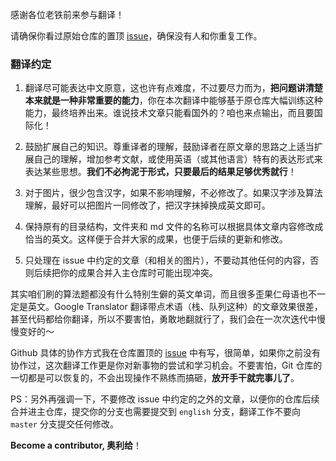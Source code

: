 感谢各位老铁前来参与翻译！

请确保你看过原始仓库的置顶 [issue](https://github.com/labuladong/fucking-algorithm/issues/9)，确保没有人和你重复工作。

### 翻译约定

1. 翻译尽可能表达中文原意，这也许有点难度，不过要尽力而为，**把问题讲清楚本来就是一种非常重要的能力**，你在本次翻译中能够基于原仓库大幅训练这种能力，最终培养出来。谁说技术文章只能看国外的？咱也来点输出，而且要国际化！

2. 鼓励扩展自己的知识。尊重译者的理解，鼓励译者在原文章的思路之上适当扩展自己的理解，增加参考文献，或使用英语（或其他语言）特有的表达形式来表达某些思想。**我们不必拘泥于形式，只要最后的结果足够优秀就行**！

3. 对于图片，很少包含汉字，如果不影响理解，不必修改了。如果汉字涉及算法理解，最好可以把图片一同修改了，把汉字抹掉换成英文即可。

4. 保持原有的目录结构，文件夹和 md 文件的名称可以根据具体文章内容修改成恰当的英文。这样便于合并大家的成果，也便于后续的更新和修改。

5. 只处理在 issue 中约定的文章（和相关的图片），不要动其他任何的内容，否则后续把你的成果合并入主仓库时可能出现冲突。

其实咱们刷的算法题都没有什么特别生僻的英文单词，而且很多歪果仁母语也不一定是英文。Google Translator 翻译带点术语（栈、队列这种）的文章效果很差，甚至代码都给你翻译，所以不要害怕，勇敢地翻就行了，我们会在一次次迭代中慢慢变好的～

Github 具体的协作方式我在仓库置顶的 [issue](https://github.com/labuladong/fucking-algorithm/issues/9) 中有写，很简单，如果你之前没有协作过，这次翻译工作更是你对新事物的尝试和学习机会。不要害怕，Git 仓库的一切都是可以恢复的，不会出现操作不熟练而搞砸，**放开手干就完事儿了**。

PS：另外再强调一下，不要修改 issue 中约定的之外的文章，以便你的仓库后续合并进主仓库，提交你的分支也需要提交到 `english` 分支，翻译工作不要向 `master` 分支提交任何修改。

**Become a contributor, 奥利给**！